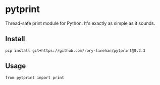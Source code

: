 # pytprint
Thread-safe print module for Python. It's exactly as simple as it sounds.

## Install

`pip install git+https://github.com/rory-linehan/pytprint@0.2.3`

## Usage

`from pytprint import print`
